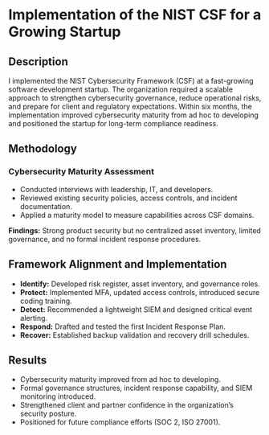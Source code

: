 <h1>Implementation of the NIST CSF for a Growing Startup</h1>

<h2>Description</h2>

I implemented the NIST Cybersecurity Framework (CSF) at a fast-growing software development startup. The organization required a scalable approach to strengthen cybersecurity governance, reduce operational risks, and prepare for client and regulatory expectations. Within six months, the implementation improved cybersecurity maturity from ad hoc to developing and positioned the startup for long-term compliance readiness.

<h2>Methodology</h2>

### Cybersecurity Maturity Assessment

- Conducted interviews with leadership, IT, and developers.<br>
- Reviewed existing security policies, access controls, and incident documentation.<br>
- Applied a maturity model to measure capabilities across CSF domains.

**Findings:** Strong product security but no centralized asset inventory, limited governance, and no formal incident response procedures.

<h2>Framework Alignment and Implementation </h2>

- **Identify:** Developed risk register, asset inventory, and governance roles.<br>
- **Protect:** Implemented MFA, updated access controls, introduced secure coding training.<br>
- **Detect:** Recommended a lightweight SIEM and designed critical event alerting.<br>
- **Respond:** Drafted and tested the first Incident Response Plan.<br>
- **Recover:** Established backup validation and recovery drill schedules.

<h2>Results</h2>

- Cybersecurity maturity improved from ad hoc to developing.<br>
- Formal governance structures, incident response capability, and SIEM monitoring introduced.<br>
- Strengthened client and partner confidence in the organization’s security posture.<br>
- Positioned for future compliance efforts (SOC 2, ISO 27001).





<!--
 ```diff
- text in red
+ text in green
! text in orange
# text in gray
@@ text in purple (and bold)@@
```
--!>
